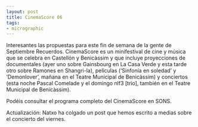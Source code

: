 ```yaml
---
layout: post
title: CinemaScore 06
tags:
- micrographic
---
```

Interesantes las propuestas para este fin de semana de la gente de Septiembre Recuerdos. CinemaScore es un minifestival de cine y música que se celebra en Castellón y Benicàssim y que incluye proyecciones de documentales (ayer uno sobre Gainsbourg en La Casa Verde y esta tarde otro sobre Ramones en Shangri-la), películas (‘Sinfonía en soledad’ y ‘Demonlover’, mañana en el Teatre Municipal de Benicàssim) y conciertos (esta noche Pascal Comelade y el domingo nlf3 [trio], también en el Teatre Municipal de Benicàssim).

Podéis consultar el programa completo del CinemaScore en SONS.

Actualización: Natxo ha colgado un post que hemos escrito a medias sobre el concierto del viernes.
